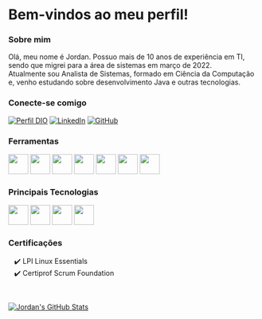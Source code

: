 # Bem-vindos ao meu perfil!



### Sobre mim
 
Olá, meu nome é Jordan. Possuo mais de 10 anos de experiência em TI, sendo que migrei para a área de sistemas em março de 2022.   
Atualmente sou Analista de Sistemas, formado em Ciência da Computação e, venho estudando sobre desenvolvimento Java e outras tecnologias.

### Conecte-se comigo
[![Perfil DIO](https://img.shields.io/badge/-%20Perfil%20na%20DIO-000?style=for-the-badge)](https://www.dio.me/users/jrdnsantos)
[![LinkedIn](https://img.shields.io/badge/LinkedIn-000?style=for-the-badge&logo=linkedin&logoColor=0E76A8)](https://www.linkedin.com/in/jordanjsantos)
[![GitHub](https://img.shields.io/badge/github-000?style=for-the-badge&logo=github&logoColor=white)](https://github.com/jordanjsantos)

### Ferramentas
<img src="https://cdn.jsdelivr.net/gh/devicons/devicon/icons/intellij/intellij-original.svg" width="40" height="40"/>
<img src="https://cdn.jsdelivr.net/gh/devicons/devicon/icons/vscode/vscode-original.svg" width="40" height="40"/>
<img src="https://cdn.jsdelivr.net/gh/devicons/devicon/icons/git/git-original.svg" width="40" height="40"/>
<img src="https://cdn.jsdelivr.net/gh/devicons/devicon/icons/github/github-original.svg" width="40" height="40"/>
<img src="https://cdn.jsdelivr.net/gh/devicons/devicon/icons/bash/bash-original.svg" width="40" height="40"/>
<img src="https://cdn.jsdelivr.net/gh/devicons/devicon/icons/linux/linux-original.svg" width="40" height="40"/>
<img src="https://cdn.jsdelivr.net/gh/devicons/devicon/icons/windows8/windows8-original.svg" width="40" height="40"/>

### Principais Tecnologias
<img src="https://cdn.jsdelivr.net/gh/devicons/devicon/icons/java/java-original.svg" width="40" height="40"/>
<img src="https://cdn.jsdelivr.net/gh/devicons/devicon/icons/html5/html5-original.svg" width="40" height="40"/>
<img src="https://cdn.jsdelivr.net/gh/devicons/devicon/icons/mysql/mysql-original.svg" width="40" height="40"/>
<img src="https://cdn.jsdelivr.net/gh/devicons/devicon/icons/docker/docker-original.svg" width="40" height="40"/>

### Certificações

&nbsp;&nbsp;&nbsp;:heavy_check_mark: LPI Linux Essentials<br/>
&nbsp;&nbsp;&nbsp;:heavy_check_mark: Certiprof Scrum Foundation

<br/>

[![Jordan's GitHub Stats](https://github-readme-stats.vercel.app/api?username=jordanjsantos&show_icons-true)](https://github.com/jordanjsantos/jordanjsantos)
